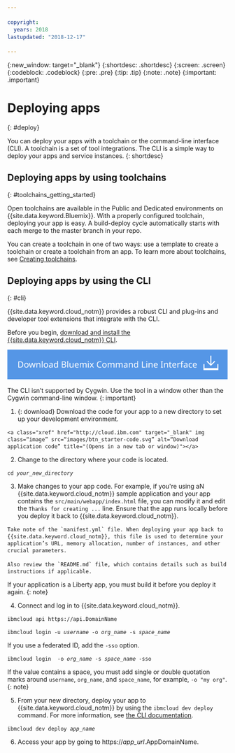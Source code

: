```yaml
---

copyright:
  years: 2018
lastupdated: "2018-12-17"

---
```


{:new_window: target="_blank"}
{:shortdesc: .shortdesc}
{:screen: .screen}
{:codeblock: .codeblock}
{:pre: .pre}
{:tip: .tip}
{:note: .note}
{:important: .important}

# Deploying apps
{: #deploy}

You can deploy your apps with a toolchain or the command-line interface (CLI). A toolchain is a set of tool integrations. The CLI is a simple way to deploy your apps and service instances.
{: shortdesc}

## Deploying apps by using toolchains
{: #toolchains_getting_started}

Open toolchains are available in the Public and Dedicated environments on {{site.data.keyword.Bluemix}}. With a properly configured toolchain, deploying your app is easy.  A build-deploy cycle automatically starts with each merge to the master branch in your repo.

You can create a toolchain in one of two ways: use a template to create a toolchain or create a toolchain from an app. To learn more about toolchains, see [Creating toolchains](/docs/services/ContinuousDelivery/toolchains_working.html#toolchains_getting_started).

## Deploying apps by using the CLI
{: #cli}

{{site.data.keyword.cloud_notm}} provides a robust CLI and plug-ins and developer tool extensions that integrate with the CLI.

Before you begin, [download and install the {{site.data.keyword.cloud_notm}} CLI](/docs/cli/index.html).

<p>
<a class="xref" href="https://cloud.ibm.com/docs/cli/index.html#overview" target="_blank" title="(Opens in a new tab or window)"><img class="image" src="images/btn_bx_commandline.svg" alt="Download IBM Cloud Developer Tools" /></a>
</p>

The CLI isn’t supported by Cygwin. Use the tool in a window other than the Cygwin command-line window.
{: important}

  1. {: download} Download the code for your app to a new directory to set up your development environment.

    <a class="xref" href="http://cloud.ibm.com" target="_blank" img class=“image” src=“images/btn_starter-code.svg” alt=“Download application code” title="(Opens in a new tab or window)"></a>

  2. Change to the directory where your code is located.

  <pre class="pre"><code class="hljs">cd <var class="keyword varname">your_new_directory</var></code></pre>

  3.  Make changes to your app code. For example, if you're using aN {{site.data.keyword.cloud_notm}} sample application and your app contains the `src/main/webapp/index.html` file, you can modify it and edit the `Thanks for creating ...` line. Ensure that the app runs locally before you deploy it back to {{site.data.keyword.cloud_notm}}.

    Take note of the `manifest.yml` file. When deploying your app back to {{site.data.keyword.cloud_notm}}, this file is used to determine your application’s URL, memory allocation, number of instances, and other crucial parameters.

    Also review the `README.md` file, which contains details such as build instructions if applicable.

  If your application is a Liberty app, you must build it before you deploy it again.
  {: note}

  4. Connect and log in to {{site.data.keyword.cloud_notm}}.

  <pre class="pre"><code class="hljs">ibmcloud api https://api.<span class="keyword" data-hd-keyref="DomainName">DomainName</span></code></pre>

  <pre class="pre"><code class="hljs">ibmcloud login -u <var class="keyword varname" data-hd-keyref="user_ID">username</var> -o <var class="keyword varname" data-hd-keyref="org_name">org_name</var> -s <var class="keyword varname" data-hd-keyref="space_name">space_name</var></code></pre>

  If you use a federated ID, add the `-sso` option.

  <pre class="pre"><code class="hljs">ibmcloud login  -o <var class="keyword varname" data-hd-keyref="org_name">org_name</var> -s <var class="keyword varname" data-hd-keyref="space_name">space_name</var> -sso</code></pre>

  If the value contains a space, you must add single or double quotation marks around `username`, `org_name`, and  `space_name`, for example, `-o "my org"`.
  {: note}

  5. From your new directory, deploy your app to {{site.data.keyword.cloud_notm}} by using the `ibmcloud dev deploy` command. For more information, see [the CLI documentation](/docs/cli/idt/commands.html#deploy).

  <pre class="pre"><code class="hljs">ibmcloud dev deploy <var class="keyword varname" data-hd-keyref="app_name">app_name</var></code></pre>

  6. Access your app by going to https://<var class="keyword varname" data-hd-keyref="app_url">app_url</var>.<span class="keyword" data-hd-keyref="APPDomain">AppDomainName</span>.
